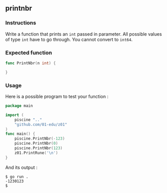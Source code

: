 ## printnbr

### Instructions

Write a function that prints an `int` passed in parameter.
All possible values of type `int` have to go through.
You cannot convert to `int64`.

### Expected function

```go
func PrintNbr(n int) {

}
```

### Usage

Here is a possible program to test your function :

```go
package main

import (
	piscine ".."
	"github.com/01-edu/z01"
)
func main() {
	piscine.PrintNbr(-123)
	piscine.PrintNbr(0)
	piscine.PrintNbr(123)
	z01.PrintRune('\n')
}
```

And its output :

```console
$ go run .
-1230123
$
```
